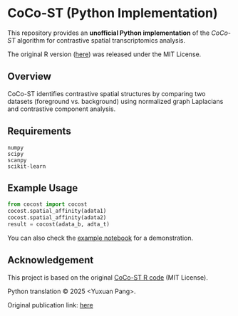 # CoCo-ST (Python Implementation)

This repository provides an **unofficial Python implementation** of the *CoCo-ST* algorithm for contrastive spatial transcriptomics analysis.

The original R version ([here](https://github.com/WuLabMDA/CoCo-ST/tree/main)) was released under the MIT License.

## Overview

CoCo-ST identifies contrastive spatial structures by comparing two datasets (foreground vs. background) using normalized graph Laplacians and contrastive component analysis.

## Requirements

```
numpy
scipy
scanpy
scikit-learn
```

## Example Usage

```python
from cocost import cocost
cocost.spatial_affinity(adata1)
cocost.spatial_affinity(adata2)
result = cocost(adata_b, adta_t)
```

You can also check the [example notebook](./example.ipynb) for a demonstration.

## Acknowledgement

This project is based on the original [CoCo-ST R code](https://github.com/WuLabMDA/CoCo-ST/tree/main) (MIT License).

Python translation © 2025 \<Yuxuan Pang\>.

Original publication link: [here](https://www.nature.com/articles/s41556-025-01781-z)
